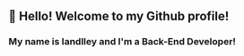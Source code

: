 ## 👋 Hello! Welcome to my Github profile!
### My name is Iandlley and I'm a Back-End Developer!

<link rel="stylesheet" href="https://cdn.jsdelivr.net/gh/devicons/devicon@v2.15.1/devicon.min.css">
